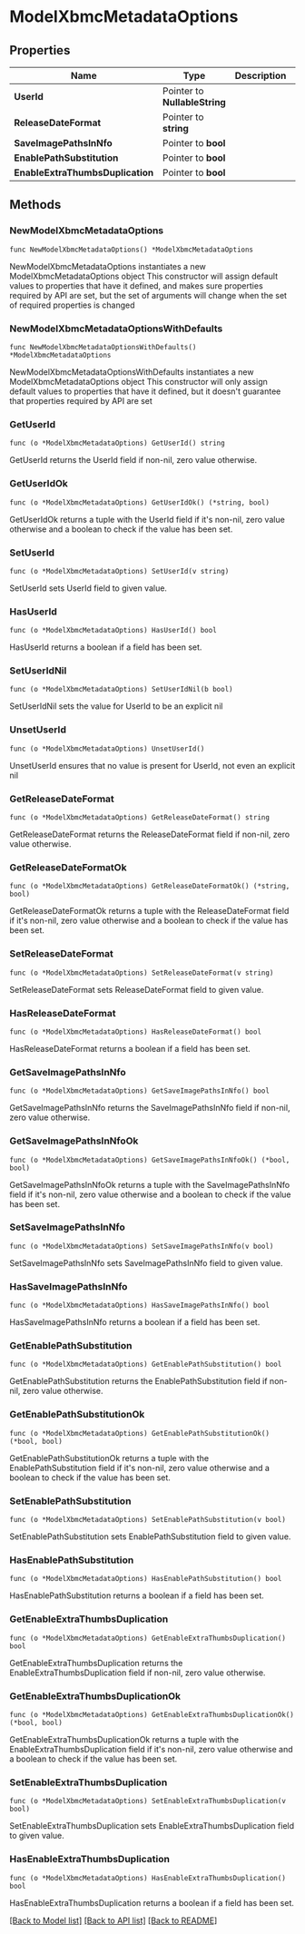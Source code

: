 # ModelXbmcMetadataOptions

## Properties

Name | Type | Description | Notes
------------ | ------------- | ------------- | -------------
**UserId** | Pointer to **NullableString** |  | [optional] 
**ReleaseDateFormat** | Pointer to **string** |  | [optional] 
**SaveImagePathsInNfo** | Pointer to **bool** |  | [optional] 
**EnablePathSubstitution** | Pointer to **bool** |  | [optional] 
**EnableExtraThumbsDuplication** | Pointer to **bool** |  | [optional] 

## Methods

### NewModelXbmcMetadataOptions

`func NewModelXbmcMetadataOptions() *ModelXbmcMetadataOptions`

NewModelXbmcMetadataOptions instantiates a new ModelXbmcMetadataOptions object
This constructor will assign default values to properties that have it defined,
and makes sure properties required by API are set, but the set of arguments
will change when the set of required properties is changed

### NewModelXbmcMetadataOptionsWithDefaults

`func NewModelXbmcMetadataOptionsWithDefaults() *ModelXbmcMetadataOptions`

NewModelXbmcMetadataOptionsWithDefaults instantiates a new ModelXbmcMetadataOptions object
This constructor will only assign default values to properties that have it defined,
but it doesn't guarantee that properties required by API are set

### GetUserId

`func (o *ModelXbmcMetadataOptions) GetUserId() string`

GetUserId returns the UserId field if non-nil, zero value otherwise.

### GetUserIdOk

`func (o *ModelXbmcMetadataOptions) GetUserIdOk() (*string, bool)`

GetUserIdOk returns a tuple with the UserId field if it's non-nil, zero value otherwise
and a boolean to check if the value has been set.

### SetUserId

`func (o *ModelXbmcMetadataOptions) SetUserId(v string)`

SetUserId sets UserId field to given value.

### HasUserId

`func (o *ModelXbmcMetadataOptions) HasUserId() bool`

HasUserId returns a boolean if a field has been set.

### SetUserIdNil

`func (o *ModelXbmcMetadataOptions) SetUserIdNil(b bool)`

 SetUserIdNil sets the value for UserId to be an explicit nil

### UnsetUserId
`func (o *ModelXbmcMetadataOptions) UnsetUserId()`

UnsetUserId ensures that no value is present for UserId, not even an explicit nil
### GetReleaseDateFormat

`func (o *ModelXbmcMetadataOptions) GetReleaseDateFormat() string`

GetReleaseDateFormat returns the ReleaseDateFormat field if non-nil, zero value otherwise.

### GetReleaseDateFormatOk

`func (o *ModelXbmcMetadataOptions) GetReleaseDateFormatOk() (*string, bool)`

GetReleaseDateFormatOk returns a tuple with the ReleaseDateFormat field if it's non-nil, zero value otherwise
and a boolean to check if the value has been set.

### SetReleaseDateFormat

`func (o *ModelXbmcMetadataOptions) SetReleaseDateFormat(v string)`

SetReleaseDateFormat sets ReleaseDateFormat field to given value.

### HasReleaseDateFormat

`func (o *ModelXbmcMetadataOptions) HasReleaseDateFormat() bool`

HasReleaseDateFormat returns a boolean if a field has been set.

### GetSaveImagePathsInNfo

`func (o *ModelXbmcMetadataOptions) GetSaveImagePathsInNfo() bool`

GetSaveImagePathsInNfo returns the SaveImagePathsInNfo field if non-nil, zero value otherwise.

### GetSaveImagePathsInNfoOk

`func (o *ModelXbmcMetadataOptions) GetSaveImagePathsInNfoOk() (*bool, bool)`

GetSaveImagePathsInNfoOk returns a tuple with the SaveImagePathsInNfo field if it's non-nil, zero value otherwise
and a boolean to check if the value has been set.

### SetSaveImagePathsInNfo

`func (o *ModelXbmcMetadataOptions) SetSaveImagePathsInNfo(v bool)`

SetSaveImagePathsInNfo sets SaveImagePathsInNfo field to given value.

### HasSaveImagePathsInNfo

`func (o *ModelXbmcMetadataOptions) HasSaveImagePathsInNfo() bool`

HasSaveImagePathsInNfo returns a boolean if a field has been set.

### GetEnablePathSubstitution

`func (o *ModelXbmcMetadataOptions) GetEnablePathSubstitution() bool`

GetEnablePathSubstitution returns the EnablePathSubstitution field if non-nil, zero value otherwise.

### GetEnablePathSubstitutionOk

`func (o *ModelXbmcMetadataOptions) GetEnablePathSubstitutionOk() (*bool, bool)`

GetEnablePathSubstitutionOk returns a tuple with the EnablePathSubstitution field if it's non-nil, zero value otherwise
and a boolean to check if the value has been set.

### SetEnablePathSubstitution

`func (o *ModelXbmcMetadataOptions) SetEnablePathSubstitution(v bool)`

SetEnablePathSubstitution sets EnablePathSubstitution field to given value.

### HasEnablePathSubstitution

`func (o *ModelXbmcMetadataOptions) HasEnablePathSubstitution() bool`

HasEnablePathSubstitution returns a boolean if a field has been set.

### GetEnableExtraThumbsDuplication

`func (o *ModelXbmcMetadataOptions) GetEnableExtraThumbsDuplication() bool`

GetEnableExtraThumbsDuplication returns the EnableExtraThumbsDuplication field if non-nil, zero value otherwise.

### GetEnableExtraThumbsDuplicationOk

`func (o *ModelXbmcMetadataOptions) GetEnableExtraThumbsDuplicationOk() (*bool, bool)`

GetEnableExtraThumbsDuplicationOk returns a tuple with the EnableExtraThumbsDuplication field if it's non-nil, zero value otherwise
and a boolean to check if the value has been set.

### SetEnableExtraThumbsDuplication

`func (o *ModelXbmcMetadataOptions) SetEnableExtraThumbsDuplication(v bool)`

SetEnableExtraThumbsDuplication sets EnableExtraThumbsDuplication field to given value.

### HasEnableExtraThumbsDuplication

`func (o *ModelXbmcMetadataOptions) HasEnableExtraThumbsDuplication() bool`

HasEnableExtraThumbsDuplication returns a boolean if a field has been set.


[[Back to Model list]](../README.md#documentation-for-models) [[Back to API list]](../README.md#documentation-for-api-endpoints) [[Back to README]](../README.md)


